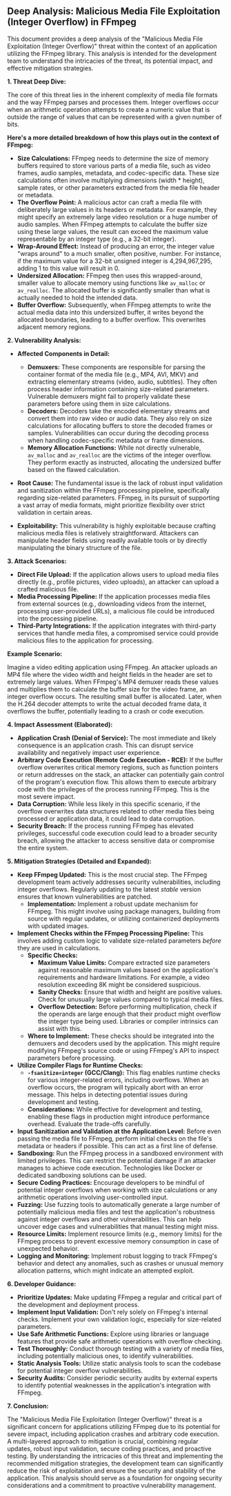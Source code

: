 ## Deep Analysis: Malicious Media File Exploitation (Integer Overflow) in FFmpeg

This document provides a deep analysis of the "Malicious Media File Exploitation (Integer Overflow)" threat within the context of an application utilizing the FFmpeg library. This analysis is intended for the development team to understand the intricacies of the threat, its potential impact, and effective mitigation strategies.

**1. Threat Deep Dive:**

The core of this threat lies in the inherent complexity of media file formats and the way FFmpeg parses and processes them. Integer overflows occur when an arithmetic operation attempts to create a numeric value that is outside the range of values that can be represented with a given number of bits.

**Here's a more detailed breakdown of how this plays out in the context of FFmpeg:**

* **Size Calculations:** FFmpeg needs to determine the size of memory buffers required to store various parts of a media file, such as video frames, audio samples, metadata, and codec-specific data. These size calculations often involve multiplying dimensions (width * height), sample rates, or other parameters extracted from the media file header or metadata.
* **The Overflow Point:** A malicious actor can craft a media file with deliberately large values in its headers or metadata. For example, they might specify an extremely large video resolution or a huge number of audio samples. When FFmpeg attempts to calculate the buffer size using these large values, the result can exceed the maximum value representable by an integer type (e.g., a 32-bit integer).
* **Wrap-Around Effect:**  Instead of producing an error, the integer value "wraps around" to a much smaller, often positive, number. For instance, if the maximum value for a 32-bit unsigned integer is 4,294,967,295, adding 1 to this value will result in 0.
* **Undersized Allocation:**  FFmpeg then uses this wrapped-around, smaller value to allocate memory using functions like `av_malloc` or `av_realloc`. The allocated buffer is significantly smaller than what is actually needed to hold the intended data.
* **Buffer Overflow:** Subsequently, when FFmpeg attempts to write the actual media data into this undersized buffer, it writes beyond the allocated boundaries, leading to a buffer overflow. This overwrites adjacent memory regions.

**2. Vulnerability Analysis:**

* **Affected Components in Detail:**
    * **Demuxers:** These components are responsible for parsing the container format of the media file (e.g., MP4, AVI, MKV) and extracting elementary streams (video, audio, subtitles). They often process header information containing size-related parameters. Vulnerable demuxers might fail to properly validate these parameters before using them in size calculations.
    * **Decoders:** Decoders take the encoded elementary streams and convert them into raw video or audio data. They also rely on size calculations for allocating buffers to store the decoded frames or samples. Vulnerabilities can occur during the decoding process when handling codec-specific metadata or frame dimensions.
    * **Memory Allocation Functions:** While not directly vulnerable, `av_malloc` and `av_realloc` are the victims of the integer overflow. They perform exactly as instructed, allocating the undersized buffer based on the flawed calculation.

* **Root Cause:** The fundamental issue is the lack of robust input validation and sanitization within the FFmpeg processing pipeline, specifically regarding size-related parameters. FFmpeg, in its pursuit of supporting a vast array of media formats, might prioritize flexibility over strict validation in certain areas.

* **Exploitability:** This vulnerability is highly exploitable because crafting malicious media files is relatively straightforward. Attackers can manipulate header fields using readily available tools or by directly manipulating the binary structure of the file.

**3. Attack Scenarios:**

* **Direct File Upload:** If the application allows users to upload media files directly (e.g., profile pictures, video uploads), an attacker can upload a crafted malicious file.
* **Media Processing Pipeline:** If the application processes media files from external sources (e.g., downloading videos from the internet, processing user-provided URLs), a malicious file could be introduced into the processing pipeline.
* **Third-Party Integrations:** If the application integrates with third-party services that handle media files, a compromised service could provide malicious files to the application for processing.

**Example Scenario:**

Imagine a video editing application using FFmpeg. An attacker uploads an MP4 file where the video width and height fields in the header are set to extremely large values. When FFmpeg's MP4 demuxer reads these values and multiplies them to calculate the buffer size for the video frame, an integer overflow occurs. The resulting small buffer is allocated. Later, when the H.264 decoder attempts to write the actual decoded frame data, it overflows the buffer, potentially leading to a crash or code execution.

**4. Impact Assessment (Elaborated):**

* **Application Crash (Denial of Service):** The most immediate and likely consequence is an application crash. This can disrupt service availability and negatively impact user experience.
* **Arbitrary Code Execution (Remote Code Execution - RCE):**  If the buffer overflow overwrites critical memory regions, such as function pointers or return addresses on the stack, an attacker can potentially gain control of the program's execution flow. This allows them to execute arbitrary code with the privileges of the process running FFmpeg. This is the most severe impact.
* **Data Corruption:** While less likely in this specific scenario, if the overflow overwrites data structures related to other media files being processed or application data, it could lead to data corruption.
* **Security Breach:** If the process running FFmpeg has elevated privileges, successful code execution could lead to a broader security breach, allowing the attacker to access sensitive data or compromise the entire system.

**5. Mitigation Strategies (Detailed and Expanded):**

* **Keep FFmpeg Updated:** This is the most crucial step. The FFmpeg development team actively addresses security vulnerabilities, including integer overflows. Regularly updating to the latest *stable* version ensures that known vulnerabilities are patched.
    * **Implementation:** Implement a robust update mechanism for FFmpeg. This might involve using package managers, building from source with regular updates, or utilizing containerized deployments with updated images.
* **Implement Checks within the FFmpeg Processing Pipeline:** This involves adding custom logic to validate size-related parameters *before* they are used in calculations.
    * **Specific Checks:**
        * **Maximum Value Limits:**  Compare extracted size parameters against reasonable maximum values based on the application's requirements and hardware limitations. For example, a video resolution exceeding 8K might be considered suspicious.
        * **Sanity Checks:**  Ensure that width and height are positive values. Check for unusually large values compared to typical media files.
        * **Overflow Detection:** Before performing multiplication, check if the operands are large enough that their product might overflow the integer type being used. Libraries or compiler intrinsics can assist with this.
    * **Where to Implement:** These checks should be integrated into the demuxers and decoders used by the application. This might require modifying FFmpeg's source code or using FFmpeg's API to inspect parameters before processing.
* **Utilize Compiler Flags for Runtime Checks:**
    * **`-fsanitize=integer` (GCC/Clang):** This flag enables runtime checks for various integer-related errors, including overflows. When an overflow occurs, the program will typically abort with an error message. This helps in detecting potential issues during development and testing.
    * **Considerations:** While effective for development and testing, enabling these flags in production might introduce performance overhead. Evaluate the trade-offs carefully.
* **Input Sanitization and Validation at the Application Level:**  Before even passing the media file to FFmpeg, perform initial checks on the file's metadata or headers if possible. This can act as a first line of defense.
* **Sandboxing:** Run the FFmpeg process in a sandboxed environment with limited privileges. This can restrict the potential damage if an attacker manages to achieve code execution. Technologies like Docker or dedicated sandboxing solutions can be used.
* **Secure Coding Practices:** Encourage developers to be mindful of potential integer overflows when working with size calculations or any arithmetic operations involving user-controlled input.
* **Fuzzing:**  Use fuzzing tools to automatically generate a large number of potentially malicious media files and test the application's robustness against integer overflows and other vulnerabilities. This can help uncover edge cases and vulnerabilities that manual testing might miss.
* **Resource Limits:** Implement resource limits (e.g., memory limits) for the FFmpeg process to prevent excessive memory consumption in case of unexpected behavior.
* **Logging and Monitoring:** Implement robust logging to track FFmpeg's behavior and detect any anomalies, such as crashes or unusual memory allocation patterns, which might indicate an attempted exploit.

**6. Developer Guidance:**

* **Prioritize Updates:** Make updating FFmpeg a regular and critical part of the development and deployment process.
* **Implement Input Validation:**  Don't rely solely on FFmpeg's internal checks. Implement your own validation logic, especially for size-related parameters.
* **Use Safe Arithmetic Functions:** Explore using libraries or language features that provide safe arithmetic operations with overflow checking.
* **Test Thoroughly:**  Conduct thorough testing with a variety of media files, including potentially malicious ones, to identify vulnerabilities.
* **Static Analysis Tools:** Utilize static analysis tools to scan the codebase for potential integer overflow vulnerabilities.
* **Security Audits:** Consider periodic security audits by external experts to identify potential weaknesses in the application's integration with FFmpeg.

**7. Conclusion:**

The "Malicious Media File Exploitation (Integer Overflow)" threat is a significant concern for applications utilizing FFmpeg due to its potential for severe impact, including application crashes and arbitrary code execution. A multi-layered approach to mitigation is crucial, combining regular updates, robust input validation, secure coding practices, and proactive testing. By understanding the intricacies of this threat and implementing the recommended mitigation strategies, the development team can significantly reduce the risk of exploitation and ensure the security and stability of the application. This analysis should serve as a foundation for ongoing security considerations and a commitment to proactive vulnerability management.
